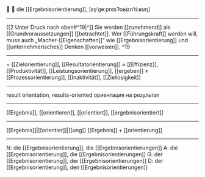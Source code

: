 🎯 🔴 die [[Ergebnisorientierung]], [ɛɐ̯ˈɡeːpnɪsʔoʁi̯ɛnˈtiːʁʊŋ]

---
[[2 Unter Druck nach oben#^19|^]] Sie werden [[zunehmend]] als [[Grundvoraussetzungen]] [[betrachtet]]. Wer [[Führungskraft]] werden will, muss auch „Macher-[[Eigenschaften]]“ wie [[Ergebnisorientierung]] und [[unternehmerisches]] Denken [[vorweisen]]. ^19

---
= [[Zielorientierung]], [[Resultatorientierung]]
≈ [[Effizienz]], [[Produktivität]], [[Leistungsorientierung]], [[ergeben]]
≠ [[Prozessorientierung]], [[Inaktivität]], [[Ziellosigkeit]]

---
result orientation, results-oriented
ориентация на результат

---
[[Ergebnis]], [[orientieren]], [[orientiert]], [[ergebnisorientiert]]

---
[[Ergebnis]]|[[orientier]]|[[ung]]
[[Ergebnis]] + [[orientierung]]


---
N: die [[Ergebnisorientierung]], die [[Ergebnisorientierungen]]
A: die [[Ergebnisorientierung]], die [[Ergebnisorientierungen]]
G: der [[Ergebnisorientierung]], der [[Ergebnisorientierungen]]
D: der [[Ergebnisorientierung]], den [[Ergebnisorientierungen]]
